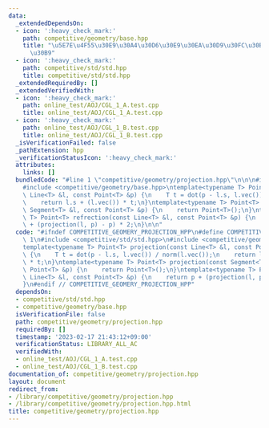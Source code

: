 ```yaml
---
data:
  _extendedDependsOn:
  - icon: ':heavy_check_mark:'
    path: competitive/geometry/base.hpp
    title: "\u5E7E\u4F55\u30E9\u30A4\u30D6\u30E9\u30EA\u30D9\u30FC\u30B9\u30AF\u30E9\
      \u30B9"
  - icon: ':heavy_check_mark:'
    path: competitive/std/std.hpp
    title: competitive/std/std.hpp
  _extendedRequiredBy: []
  _extendedVerifiedWith:
  - icon: ':heavy_check_mark:'
    path: online_test/AOJ/CGL_1_A.test.cpp
    title: online_test/AOJ/CGL_1_A.test.cpp
  - icon: ':heavy_check_mark:'
    path: online_test/AOJ/CGL_1_B.test.cpp
    title: online_test/AOJ/CGL_1_B.test.cpp
  _isVerificationFailed: false
  _pathExtension: hpp
  _verificationStatusIcon: ':heavy_check_mark:'
  attributes:
    links: []
  bundledCode: "#line 1 \"competitive/geometry/projection.hpp\"\n\n\n#include <competitive/std/std.hpp>\n\
    #include <competitive/geometry/base.hpp>\ntemplate<typename T> Point<T> projection(const\
    \ Line<T> &l, const Point<T> &p) {\n    T t = dot(p - l.s, l.vec()) / norm(l.vec());\n\
    \    return l.s + (l.vec()) * t;\n}\ntemplate<typename T> Point<T> projection(const\
    \ Segment<T> &l, const Point<T> &p) {\n    return Point<T>();\n}\ntemplate<typename\
    \ T> Point<T> refrection(const Line<T> &l, const Point<T> &p) {\n    return p\
    \ + (projection(l, p) - p) * 2;\n}\n\n"
  code: "#ifndef COMPETITIVE_GEOMERY_PROJECTION_HPP\n#define COMPETITIVE_GEOMERY_PROJECTION_HPP\
    \ 1\n#include <competitive/std/std.hpp>\n#include <competitive/geometry/base.hpp>\n\
    template<typename T> Point<T> projection(const Line<T> &l, const Point<T> &p)\
    \ {\n    T t = dot(p - l.s, l.vec()) / norm(l.vec());\n    return l.s + (l.vec())\
    \ * t;\n}\ntemplate<typename T> Point<T> projection(const Segment<T> &l, const\
    \ Point<T> &p) {\n    return Point<T>();\n}\ntemplate<typename T> Point<T> refrection(const\
    \ Line<T> &l, const Point<T> &p) {\n    return p + (projection(l, p) - p) * 2;\n\
    }\n#endif // COMPETITIVE_GEOMERY_PROJECTION_HPP"
  dependsOn:
  - competitive/std/std.hpp
  - competitive/geometry/base.hpp
  isVerificationFile: false
  path: competitive/geometry/projection.hpp
  requiredBy: []
  timestamp: '2023-02-17 21:43:12+09:00'
  verificationStatus: LIBRARY_ALL_AC
  verifiedWith:
  - online_test/AOJ/CGL_1_A.test.cpp
  - online_test/AOJ/CGL_1_B.test.cpp
documentation_of: competitive/geometry/projection.hpp
layout: document
redirect_from:
- /library/competitive/geometry/projection.hpp
- /library/competitive/geometry/projection.hpp.html
title: competitive/geometry/projection.hpp
---
```

